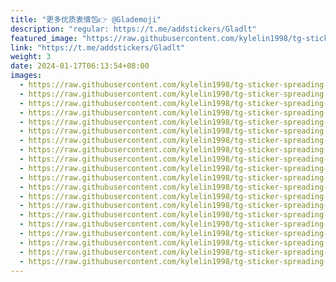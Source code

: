```yaml
---
title: "更多优质表情包👉 @Glademoji"
description: "regular: https://t.me/addstickers/Gladlt"
featured_image: "https://raw.githubusercontent.com/kylelin1998/tg-sticker-spreading-worldwide-images/main/img/e620e386-427d-4e91-8e6b-6fd9071138c6.jpg"
link: "https://t.me/addstickers/Gladlt"
weight: 3
date: 2024-01-17T06:13:54+08:00
images:
  - https://raw.githubusercontent.com/kylelin1998/tg-sticker-spreading-worldwide-images/main/img/e620e386-427d-4e91-8e6b-6fd9071138c6.jpg
  - https://raw.githubusercontent.com/kylelin1998/tg-sticker-spreading-worldwide-images/main/img/89f54fb9-7591-4478-a8c1-96b0314880d2.jpg
  - https://raw.githubusercontent.com/kylelin1998/tg-sticker-spreading-worldwide-images/main/img/4f91b6da-80bf-4647-8c2e-75dfeed543bd.jpg
  - https://raw.githubusercontent.com/kylelin1998/tg-sticker-spreading-worldwide-images/main/img/95b53edc-248c-4f4e-aebf-ef36434d36f5.jpg
  - https://raw.githubusercontent.com/kylelin1998/tg-sticker-spreading-worldwide-images/main/img/2e18a925-4bed-46c2-82b9-76da31cee54a.jpg
  - https://raw.githubusercontent.com/kylelin1998/tg-sticker-spreading-worldwide-images/main/img/17a16a09-cf3b-424d-9c2a-04e255885bfb.jpg
  - https://raw.githubusercontent.com/kylelin1998/tg-sticker-spreading-worldwide-images/main/img/1c0f4086-997c-4e0b-a51d-042c2b13b02a.jpg
  - https://raw.githubusercontent.com/kylelin1998/tg-sticker-spreading-worldwide-images/main/img/a6e79e3d-9f36-4074-9fdb-a5eaf5b8b029.jpg
  - https://raw.githubusercontent.com/kylelin1998/tg-sticker-spreading-worldwide-images/main/img/3f16438e-4654-481b-b50c-0cf73b1d4c41.jpg
  - https://raw.githubusercontent.com/kylelin1998/tg-sticker-spreading-worldwide-images/main/img/037418e2-1aa7-4523-9aa2-02b4e77cdabc.jpg
  - https://raw.githubusercontent.com/kylelin1998/tg-sticker-spreading-worldwide-images/main/img/924d1b44-3e05-4983-bd0c-0cbf39b954f8.jpg
  - https://raw.githubusercontent.com/kylelin1998/tg-sticker-spreading-worldwide-images/main/img/b1fccba3-57ac-4194-819a-4cc9d0b98a81.jpg
  - https://raw.githubusercontent.com/kylelin1998/tg-sticker-spreading-worldwide-images/main/img/6f4dd746-9c3e-46a2-b772-bbfb07727623.jpg
  - https://raw.githubusercontent.com/kylelin1998/tg-sticker-spreading-worldwide-images/main/img/9298c312-c2d9-401b-9717-3419abfddb15.jpg
  - https://raw.githubusercontent.com/kylelin1998/tg-sticker-spreading-worldwide-images/main/img/d2724065-118c-482b-95d2-630cffa5aae7.jpg
  - https://raw.githubusercontent.com/kylelin1998/tg-sticker-spreading-worldwide-images/main/img/6ace0b23-850a-47d6-b0ca-a89c95e334bd.jpg
  - https://raw.githubusercontent.com/kylelin1998/tg-sticker-spreading-worldwide-images/main/img/81605530-2a5c-406f-b940-5bf37c40ecfb.jpg
  - https://raw.githubusercontent.com/kylelin1998/tg-sticker-spreading-worldwide-images/main/img/5f985281-546f-4fa0-9b82-b55e5e031ea9.jpg
  - https://raw.githubusercontent.com/kylelin1998/tg-sticker-spreading-worldwide-images/main/img/728c9779-1cd0-44be-a18e-c2b426cc5b10.jpg
  - https://raw.githubusercontent.com/kylelin1998/tg-sticker-spreading-worldwide-images/main/img/59b0e2c6-0292-4b93-8cfb-033e2dd1f1c5.jpg
---
```

